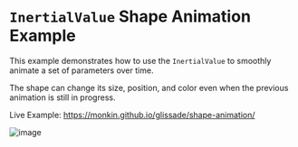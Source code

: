 # `InertialValue` Shape Animation Example

This example demonstrates how to use the `InertialValue` to smoothly animate a set of parameters over time.

The shape can change its size, position, and color even when the previous animation is still in progress.

Live Example: https://monkin.github.io/glissade/shape-animation/

![image](./shape-animation-example.gif)
